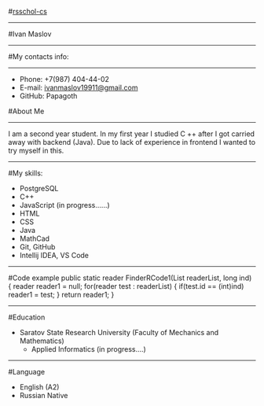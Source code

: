 #[rsschol-cs]()   
   
***   

#Ivan Maslov   
   
***   
   
#My contacts info:   
   
***   

* Phone:  +7(987) 404-44-02  
* E-mail: ivanmaslov19911@gmail.com
* GitHub: Papagoth

#About Me
   
***

I am a second year student. In my first year I studied C ++ after I got carried away with backend (Java). Due to lack of experience in frontend I wanted to try myself in this.   
   
***   

#My skills:
* PostgreSQL
* C++
* JavaScript (in progress......)
* HTML
* CSS
* Java
* MathCad
* Git, GitHub
* Intellij IDEA, VS Code
   
***

#Code example
    public static reader FinderRCode1(List<reader> readerList, long ind)
    {
    reader reader1 = null;
    for(reader test  : readerList)
    {
    if(test.id == (int)ind)
    reader1 =  test;
    }
    return reader1;
    }
   
***
   
#Education

* Saratov State Research University (Faculty of Mechanics and Mathematics)
    + Applied Informatics (in progress....)
   
***
    
#Language
* English (A2)
* Russian Native
